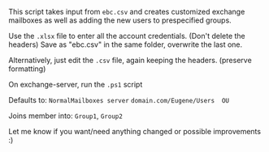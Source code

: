 This script takes input from `ebc.csv` and creates customized exchange mailboxes as well as adding the new users to prespecified groups.


Use the `.xlsx` file to enter all the account credentials. (Don't delete the headers) Save as "ebc.csv" in the same folder, overwrite the last one.

Alternatively, just edit the `.csv` file, again keeping the headers. (preserve formatting)

On exchange-server, run the `.ps1` script 

Defaults to:
`NormalMailboxes server`
`domain.com/Eugene/Users  OU`

Joins member into:
`Group1`, `Group2`

Let me know if you want/need anything changed or possible improvements :)
